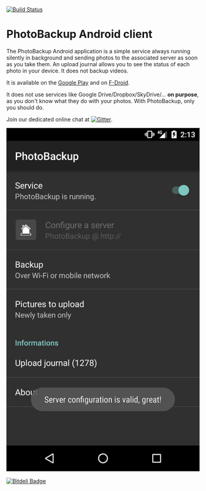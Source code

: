 [![Build Status](https://travis-ci.org/PhotoBackup/client-android.svg?branch=master)](https://travis-ci.org/PhotoBackup/client-android)
# PhotoBackup Android client

The PhotoBackup Android application is a simple service always running
silently in background and sending photos to the associated server
as soon as you take them. An upload journal allows you to see the status
of each photo in your device. It does not backup videos.

It is available on the
[Google Play](https://play.google.com/store/apps/details?id=fr.s13d.photobackup)
and on [F-Droid](https://f-droid.org/app/fr.s13d.photobackup).

It does not use services like Google Drive/Dropbox/SkyDrive/... **on purpose**,
as you don't know what they do with your photos. With PhotoBackup, only you should do.

Join our dedicated online chat at [![Gitter](https://badges.gitter.im/PhotoBackup/client-android.svg)](https://gitter.im/PhotoBackup/client-android).

<img src="https://github.com/PhotoBackup/PhotoBackup.github.io/blob/master/img/android-screen1.png" alt="Screenshot" width="540px" />


[![Bitdeli Badge](https://d2weczhvl823v0.cloudfront.net/PhotoBackup/client-android/trend.png)](https://bitdeli.com/free "Bitdeli Badge")

